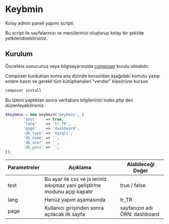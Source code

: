 # Keybmin

Kolay admin paneli yapımı scripti.

Bu script ile sayfalarınızı ve menülerinizi oluşturup kolay bir şekilde yetkilendirebilirsiniz.


## Kurulum

Öncelikle sunucunuz veya bilgisayarınızda [composer](https://getcomposer.org/download/) kurulu olmalıdır.

Composer kurduktan sonra ana dizinde konsoldan aşağıdaki komutu yazıp entere basın ve gerekli tüm kütüphanaleri "vendor" klasörüne kursun

```bash
composer install
```

Bu işlemi yaptıktan sonra veritabanı bilgilerinizi index.php den düzenleyebilirsiniz.

```php
$keybmin = new keybmin('keybmin', [
        'test'    => true,
        'lang'    => 'tr_TR',
        'page'    => 'dashboard',
        'db_type' => 'mysqli',
        'db_name' => '',
        'db_user' => '',
        'db_pass' => '',
]);
```

Parametreler | Açıklama | Alabileceği Değer
--- | --- | --- 
test | Bu ayar ile css ve js leriniz sıkışmaz yani geliştirme modunu açıp kapatır | true / false
lang  | Henüz yapım aşamasında | tr_TR
page | Kullanıcı girişinden sonra açılacak ilk sayfa | sayfanızın adı ÖRN: dashboard


